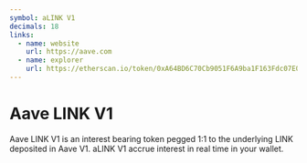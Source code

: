 ```yaml
---
symbol: aLINK V1
decimals: 18
links:
  - name: website
    url: https://aave.com
  - name: explorer
    url: https://etherscan.io/token/0xA64BD6C70Cb9051F6A9ba1F163Fdc07E0DfB5F84
---
```


# Aave LINK V1

Aave LINK V1 is an interest bearing token pegged 1:1 to the underlying LINK deposited in Aave V1. aLINK V1 accrue interest in real time in your wallet.
